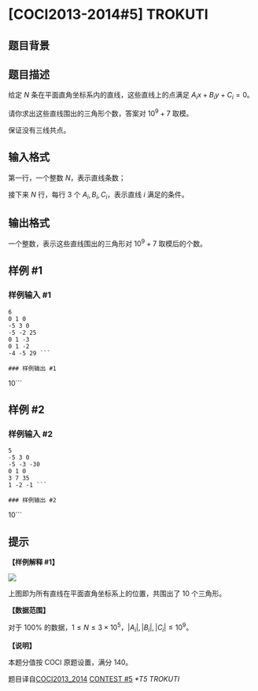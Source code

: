# [COCI2013-2014#5] TROKUTI

## 题目背景



## 题目描述

给定 $N$ 条在平面直角坐标系内的直线，这些直线上的点满足 $A_ix+B_iy+C_i=0$。

请你求出这些直线围出的三角形个数，答案对 $10^9+7$ 取模。

保证没有三线共点。

## 输入格式

第一行，一个整数 $N$，表示直线条数；

接下来 $N$ 行，每行 $3$ 个 $A_i,B_i,C_i$，表示直线 $i$ 满足的条件。

## 输出格式

一个整数，表示这些直线围出的三角形对 $10^9+7$ 取模后的个数。

## 样例 #1

### 样例输入 #1
```
6
0 1 0
-5 3 0
-5 -2 25
0 1 -3
0 1 -2
-4 -5 29 ```

### 样例输出 #1

```
10```

## 样例 #2

### 样例输入 #2
```
5
-5 3 0
-5 -3 -30
0 1 0
3 7 35
1 -2 -1 ```

### 样例输出 #2

```
10```

## 提示

**【样例解释 #1】**

![](https://cdn.luogu.com.cn/upload/image_hosting/rrp71ksq.png)

上图即为所有直线在平面直角坐标系上的位置，共围出了 $10$ 个三角形。

**【数据范围】**

对于 $100\%$ 的数据，$1\le N\le 3\times 10^5$，$|A_i|,|B_i|,|C_i|\le 10^9$。

**【说明】**

本题分值按 COCI 原题设置，满分 $140$。

题目译自[COCI2013_2014](https://hsin.hr/coci/archive/2013_2014/) [CONTEST #5](https://hsin.hr/coci/archive/2013_2014/contest5_tasks.pdf) _**T5 TROKUTI*_
